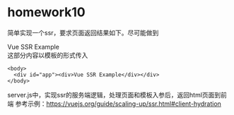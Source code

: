 # homework10
简单实现一个ssr，要求页面返回结果如下。尽可能做到<div>Vue SSR Example</div>这部分内容以模板的形式传入
```
<body>
  <div id="app"><div>Vue SSR Example</div></div>
</body> 
```
server.js中，实现ssr的服务端逻辑，处理页面和模板入参后，返回html页面到前端
参考示例：https://vuejs.org/guide/scaling-up/ssr.html#client-hydration